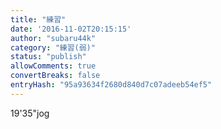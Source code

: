 ```yaml
---
title: "練習"
date: '2016-11-02T20:15:15'
author: "subaru44k"
category: "練習(弱)"
status: "publish"
allowComments: true
convertBreaks: false
entryHash: "95a93634f2680d840d7c07adeeb54ef5"
---
```

19'35"jog
